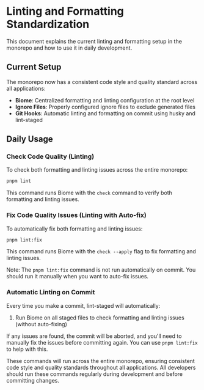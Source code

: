 # Linting and Formatting Standardization

This document explains the current linting and formatting setup in the monorepo and how to use it in daily development.

## Current Setup

The monorepo now has a consistent code style and quality standard across all applications:

- **Biome**: Centralized formatting and linting configuration at the root level
- **Ignore Files**: Properly configured ignore files to exclude generated files
- **Git Hooks**: Automatic linting and formatting on commit using husky and lint-staged

## Daily Usage

### Check Code Quality (Linting)

To check both formatting and linting issues across the entire monorepo:

```bash
pnpm lint
```

This command runs Biome with the `check` command to verify both formatting and linting issues.

### Fix Code Quality Issues (Linting with Auto-fix)

To automatically fix both formatting and linting issues:

```bash
pnpm lint:fix
```

This command runs Biome with the `check --apply` flag to fix formatting and linting issues.

Note: The `pnpm lint:fix` command is not run automatically on commit. You should run it manually when you want to auto-fix issues.

### Automatic Linting on Commit

Every time you make a commit, lint-staged will automatically:

1. Run Biome on all staged files to check formatting and linting issues (without auto-fixing)

If any issues are found, the commit will be aborted, and you'll need to manually fix the issues before committing again. You can use `pnpm lint:fix` to help with this.

These commands will run across the entire monorepo, ensuring consistent code style and quality standards throughout all applications. All developers should run these commands regularly during development and before committing changes.
